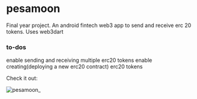 # pesamoon
Final year project. An android fintech web3 app to send and receive erc 20 tokens. Uses web3dart  

### to-dos
enable sending and receiving multiple erc20 tokens
enable creating(deploying a new erc20 contract) erc20 tokens

Check it out: 

![pesamoon_](https://user-images.githubusercontent.com/98053458/212483061-5ccbfdef-7e03-4757-967d-360235ebb933.png)
